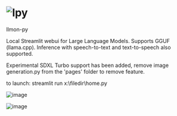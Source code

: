 # ![lpy](https://github.com/3eeps/llmon-py/assets/55860052/b62b9337-43e2-494e-94aa-3a76d23ef676)
llmon-py

Local Streamlit webui for Large Language Models. Supports GGUF (llama.cpp). 
Inference with speech-to-text and text-to-speech also supported.

Experimental SDXL Turbo support has been added, remove image generation.py from the 'pages' folder to remove feature.

to launch: streamlit run x:\filedir\home.py 

![image](https://github.com/3eeps/llmon-py/assets/55860052/64576326-4397-4d2a-a4e0-0f25faaf34c5)

![image](https://github.com/3eeps/llmon-py/assets/55860052/2671f12d-eba2-48ad-a652-a422b38a6ae2)
